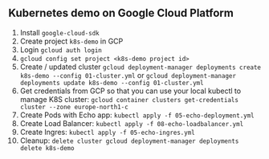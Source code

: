 ## Kubernetes demo on Google Cloud Platform

1. Install `google-cloud-sdk`
2. Create project `k8s-demo` in GCP
3. Login `gcloud auth login` 
4. `gcloud config set project <k8s-demo project id>`
6. Create / updated cluster `gcloud deployment-manager deployments create k8s-demo --config 01-cluster.yml` or `gcloud deployment-manager deployments update k8s-demo --config 01-cluster.yml`
7. Get credentials from GCP so that you can use your local kubectl to manage K8S cluster: `gcloud container clusters get-credentials cluster --zone europe-north1-c`
8. Create Pods with Echo app: `kubectl apply -f 05-echo-deployment.yml`
9. Create Load Balancer: `kubectl apply -f 08-echo-loadbalancer.yml`
10. Create Ingres: `kubectl apply -f 05-echo-ingres.yml`
99. Cleanup: `delete cluster gcloud deployment-manager deployments delete k8s-demo`